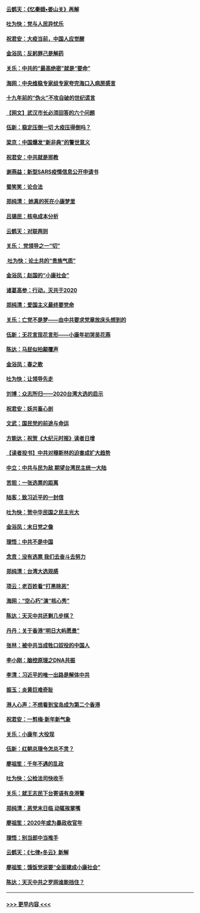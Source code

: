 #### [云鹤天：《忆秦娥▪娄山关》再解](../pages/nsc993/n11824682.md?t=01280322) 
#### [吐为快：党与人民异忧乐](../pages/nsc993/n11824660.md?t=01280322) 
#### [祝君安：大疫当前，中国人应觉醒](../pages/nsc993/n11821946.md?t=01280322) 
#### [金浴凤：反躬罪己是解药](../pages/nsc993/n11820280.md?t=01280322) 
#### [关乐：中共的“最高绝密”就是“要命”](../pages/nsc993/n11816946.md?t=01280322) 
#### [海网：中央维稳专家组专家夸完海口入病房感言](../pages/nsc993/n11815138.md?t=01280322) 
#### [十九年前的“伪火”不攻自破的世纪谎言](../pages/nsc993/n11813238.md?t=01280322) 
#### [【网文】武汉市长必须回答的六个问题](../pages/nsc993/n11813848.md?t=01280322) 
#### [伍新：稳定压倒一切 大疫压得倒吗？](../pages/nsc993/n11812634.md?t=01280322) 
#### [梁京：中国爆发“新非典”的警世意义](../pages/nsc993/n11812554.md?t=01280322) 
#### [祝君安：中共就是邪教](../pages/nsc993/n11812431.md?t=01280322) 
#### [谢燕益：新型SARS疫情信息公开申请书](../pages/nsc993/n11808840.md?t=01280322) 
#### [蜀笑笑：论合法](../pages/nsc993/n11808064.md?t=01280322) 
#### [郑纯清： 她真的死在小康梦里](../pages/nsc993/n11806623.md?t=01280322) 
#### [吕锡民：核电成本分析](../pages/nsc993/n11806284.md?t=01280322) 
#### [云鹤天：对联两则](../pages/nsc993/n11805957.md?t=01280322) 
#### [关乐： 党领导之一“切”](../pages/nsc993/n11804505.md?t=01280322) 
#### [ 吐为快：论土共的“贵族气质”](../pages/nsc993/n11804490.md?t=01280322) 
#### [金浴凤：赵国的“小康社会”](../pages/nsc993/n11804452.md?t=01280322) 
#### [诸葛高参：行动，灭共于2020](../pages/nsc993/n11804120.md?t=01280322) 
#### [郑纯清：爱国主义最终要党命](../pages/nsc993/n11802197.md?t=01280322) 
#### [关乐：亡党不是梦——由中共要求党章放床头想到的](../pages/nsc993/n11802156.md?t=01280322) 
#### [伍新：无花言现花言形——小康年初哭吴花燕](../pages/nsc993/n11800044.md?t=01280322) 
#### [陈达：马屁似拍颠覆声](../pages/nsc993/n11800010.md?t=01280322) 
#### [金浴凤：春之歌](../pages/nsc993/n11797687.md?t=01280322) 
#### [吐为快：让领导先走](../pages/nsc993/n11797512.md?t=01280322) 
#### [刘博：众志所归——2020台湾大选的启示](../pages/nsc993/n11796878.md?t=01280322) 
#### [祝君安：妖共畜心剖](../pages/nsc993/n11794273.md?t=01280322) 
#### [文武：国民党的前途与命运](../pages/nsc993/n11794198.md?t=01280322) 
#### [方能达：祝贺《大纪元时报》读者日增](../pages/nsc993/n11793807.md?t=01280322) 
#### [【读者投书】中共对穆斯林的迫害成扩大趋势](../pages/nsc993/n11791371.md?t=01280322) 
#### [中立：中共与民为敌 期望台湾民主统一大陆](../pages/nsc993/n11790392.md?t=01280322) 
#### [苦胆：一张选票的距离](../pages/nsc993/n11788914.md?t=01280322) 
#### [陆客：致习近平的一封信](../pages/nsc993/n11788867.md?t=01280322) 
#### [吐为快：贺中华民国之民主光大](../pages/nsc993/n11788618.md?t=01280322) 
#### [金浴凤：末日党之像](../pages/nsc993/n11787475.md?t=01280322) 
#### [理悟：中共不是中国](../pages/nsc993/n11787463.md?t=01280322) 
#### [念贲：没有选票  我们去奋斗去努力](../pages/nsc993/n11787398.md?t=01280322) 
#### [郑纯清：台湾大选观感](../pages/nsc993/n11786210.md?t=01280322) 
#### [项云：老百姓看“打黑除恶”](../pages/nsc993/n11785398.md?t=01280322) 
#### [海网：“空心朽”演“核心秀”](../pages/nsc993/n11783874.md?t=01280322) 
#### [陈达：天灭中共还剩几步棋？](../pages/nsc993/n11783719.md?t=01280322) 
#### [丹丹：关于香港“明日大屿愿景”](../pages/nsc993/n11783273.md?t=01280322) 
#### [张林：被中共当成牲口奴役的中国人](../pages/nsc993/n11782397.md?t=01280322) 
#### [李小刚：脑控原理之DNA共振](../pages/nsc993/n11780962.md?t=01280322) 
#### [李清：习近平的唯一出路是解体中共](../pages/nsc993/n11780866.md?t=01280322) 
#### [振玉：炎黄巨难奇耻](../pages/nsc993/n11779632.md?t=01280322) 
#### [港人心声：不想看到宝岛成为第二个香港](../pages/nsc993/n11778817.md?t=01280322) 
#### [祝君安：一剪梅‧新年新气象](../pages/nsc993/n11776340.md?t=01280322) 
#### [关乐：小康年 大役现](../pages/nsc993/n11774213.md?t=01280322) 
#### [伍新：红朝总理令怎总不灵？](../pages/nsc993/n11770813.md?t=01280322) 
#### [廖祖笙：千年不遇的乱政](../pages/nsc993/n11770373.md?t=01280322) 
#### [吐为快：公检法司快收手](../pages/nsc993/n11770359.md?t=01280322) 
#### [关乐：就王志民下台寄语有良港警](../pages/nsc993/n11769903.md?t=01280322) 
#### [郑纯清：恶党末日临 动辄挨掌嘴](../pages/nsc993/n11769356.md?t=01280322) 
#### [廖祖笙：2020年或为暴政收官年](../pages/nsc993/n11768216.md?t=01280322) 
#### [理悟：别当郎中当推手](../pages/nsc993/n11768243.md?t=01280322) 
#### [云鹤天：《七律▪冬云》新解](../pages/nsc993/n11768204.md?t=01280322) 
#### [廖祖笙：饿饭党说要“全面建成小康社会”](../pages/nsc993/n11767482.md?t=01280322) 
#### [陈达：天灭中共之罗网谁能挡住？](../pages/nsc993/n11767465.md?t=01280322) 

----
#### [ >>> 更早内容 <<< ](../indexes/nsc993-earlier.md)
